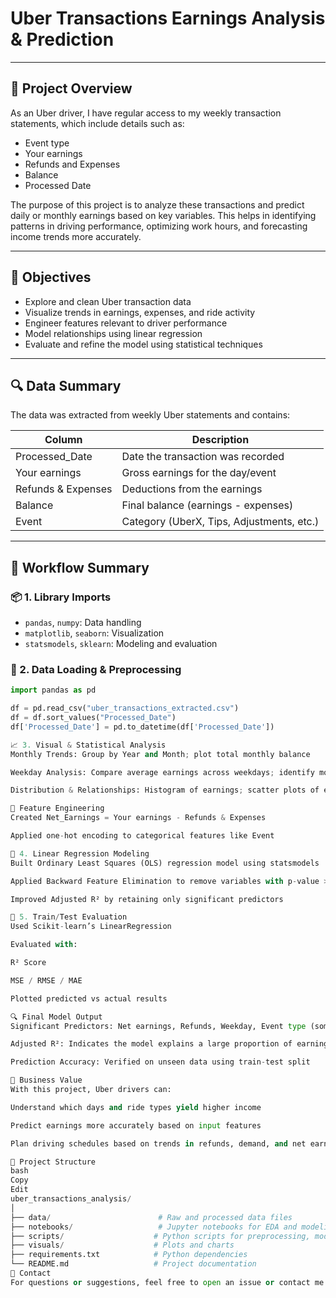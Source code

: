 # Uber Transactions Earnings Analysis & Prediction

---

## 📌 Project Overview

As an Uber driver, I have regular access to my weekly transaction statements, which include details such as:

- Event type  
- Your earnings  
- Refunds and Expenses  
- Balance  
- Processed Date  

The purpose of this project is to analyze these transactions and predict daily or monthly earnings based on key variables. This helps in identifying patterns in driving performance, optimizing work hours, and forecasting income trends more accurately.

---

## 🧠 Objectives

- Explore and clean Uber transaction data  
- Visualize trends in earnings, expenses, and ride activity  
- Engineer features relevant to driver performance  
- Model relationships using linear regression  
- Evaluate and refine the model using statistical techniques  

---

## 🔍 Data Summary

The data was extracted from weekly Uber statements and contains:

| Column            | Description                        |
|-------------------|----------------------------------|
| Processed_Date    | Date the transaction was recorded  |
| Your earnings     | Gross earnings for the day/event  |
| Refunds & Expenses| Deductions from the earnings       |
| Balance           | Final balance (earnings - expenses) |
| Event             | Category (UberX, Tips, Adjustments, etc.) |

---

## 🧪 Workflow Summary

### 📦 1. Library Imports
- `pandas`, `numpy`: Data handling  
- `matplotlib`, `seaborn`: Visualization  
- `statsmodels`, `sklearn`: Modeling and evaluation  

### 📁 2. Data Loading & Preprocessing

```python
import pandas as pd

df = pd.read_csv("uber_transactions_extracted.csv")
df = df.sort_values("Processed_Date")
df['Processed_Date'] = pd.to_datetime(df['Processed_Date'])

📈 3. Visual & Statistical Analysis
Monthly Trends: Group by Year and Month; plot total monthly balance

Weekday Analysis: Compare average earnings across weekdays; identify most/least profitable days

Distribution & Relationships: Histogram of earnings; scatter plots of earnings vs balance and expenses; correlation heatmap

🧠 Feature Engineering
Created Net_Earnings = Your earnings - Refunds & Expenses

Applied one-hot encoding to categorical features like Event

🧮 4. Linear Regression Modeling
Built Ordinary Least Squares (OLS) regression model using statsmodels

Applied Backward Feature Elimination to remove variables with p-value > 0.05

Improved Adjusted R² by retaining only significant predictors

🤖 5. Train/Test Evaluation
Used Scikit-learn’s LinearRegression

Evaluated with:

R² Score

MSE / RMSE / MAE

Plotted predicted vs actual results

🔍 Final Model Output
Significant Predictors: Net earnings, Refunds, Weekday, Event type (some)

Adjusted R²: Indicates the model explains a large proportion of earnings variability

Prediction Accuracy: Verified on unseen data using train-test split

🎯 Business Value
With this project, Uber drivers can:

Understand which days and ride types yield higher income

Predict earnings more accurately based on input features

Plan driving schedules based on trends in refunds, demand, and net earnings

📂 Project Structure
bash
Copy
Edit
uber_transactions_analysis/
│
├── data/                        # Raw and processed data files
├── notebooks/                   # Jupyter notebooks for EDA and modeling
├── scripts/                    # Python scripts for preprocessing, modeling
├── visuals/                    # Plots and charts
├── requirements.txt            # Python dependencies
└── README.md                   # Project documentation
📌 Contact
For questions or suggestions, feel free to open an issue or contact me.

